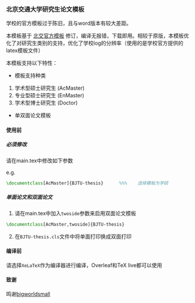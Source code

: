### 北京交通大学研究生论文模板

学校的官方模板过于陈旧，且与word版本有较大差距。

本模板基于 [北交官方模板](https://gs.bjtu.edu.cn/cms/item/477.html) 修订，编译无报错，下载即用。相较于原版，本模板优化了对研究生类别的支持，优化了学校log的分辨率（使用的是学校官方提供的latex模板文件）


本模板支持以下特性：
- 模板支持种类
1. 学术型硕士研究生 (AcMaster)
2. 专业型硕士研究生 (EnMaster)
3. 学术型博士研究生 (Doctor)
- 单双面论文模板

#### 使用前
##### 必须修改
请在main.tex中修改如下参数

e.g.
```latex
\documentclass[AcMaster]{BJTU-thesis}      %%%    选择模板为学硕
```

##### 单面论文和双面论文
1. 请在main.tex中加入`twoside`参数来启用双面论文模板

```latex
\documentclass[AcMaster,twoside]{BJTU-thesis} 
```

2. 在`BJTU-thesis.cls`文件中将单面打印换成双面打印

#### 编译前
请选择`XeLaTeX`作为编译器进行编译，Overleaf和TeX live都可以使用

#### 致谢
鸣谢[bigworldsmall](https://github.com/bigworldsmall) 
